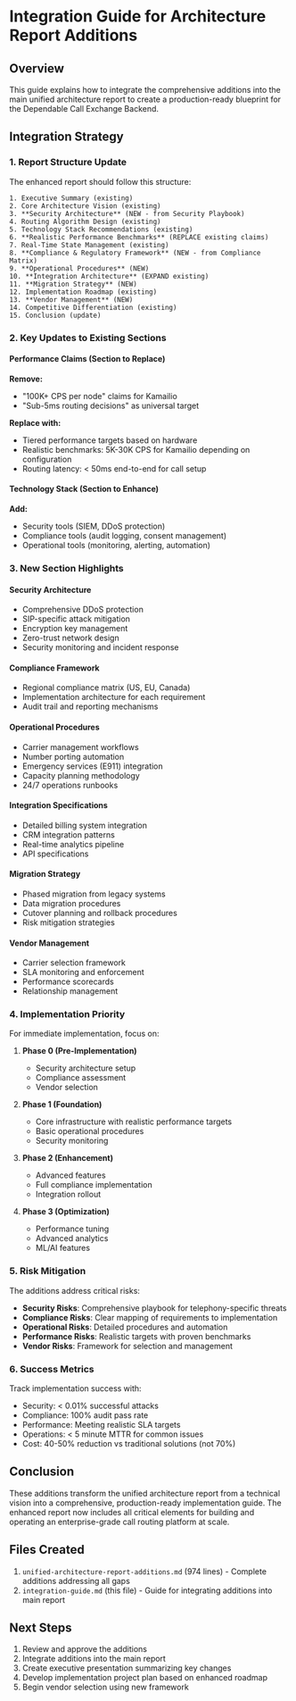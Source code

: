 # Integration Guide for Architecture Report Additions

## Overview

This guide explains how to integrate the comprehensive additions into the main unified architecture report to create a production-ready blueprint for the Dependable Call Exchange Backend.

## Integration Strategy

### 1. Report Structure Update

The enhanced report should follow this structure:

```
1. Executive Summary (existing)
2. Core Architecture Vision (existing)
3. **Security Architecture** (NEW - from Security Playbook)
4. Routing Algorithm Design (existing)
5. Technology Stack Recommendations (existing)
6. **Realistic Performance Benchmarks** (REPLACE existing claims)
7. Real-Time State Management (existing)
8. **Compliance & Regulatory Framework** (NEW - from Compliance Matrix)
9. **Operational Procedures** (NEW)
10. **Integration Architecture** (EXPAND existing)
11. **Migration Strategy** (NEW)
12. Implementation Roadmap (existing)
13. **Vendor Management** (NEW)
14. Competitive Differentiation (existing)
15. Conclusion (update)
```

### 2. Key Updates to Existing Sections

#### Performance Claims (Section to Replace)

**Remove:**
- "100K+ CPS per node" claims for Kamailio
- "Sub-5ms routing decisions" as universal target

**Replace with:**
- Tiered performance targets based on hardware
- Realistic benchmarks: 5K-30K CPS for Kamailio depending on configuration
- Routing latency: < 50ms end-to-end for call setup

#### Technology Stack (Section to Enhance)

**Add:**
- Security tools (SIEM, DDoS protection)
- Compliance tools (audit logging, consent management)
- Operational tools (monitoring, alerting, automation)

### 3. New Section Highlights

#### Security Architecture
- Comprehensive DDoS protection
- SIP-specific attack mitigation
- Encryption key management
- Zero-trust network design
- Security monitoring and incident response

#### Compliance Framework
- Regional compliance matrix (US, EU, Canada)
- Implementation architecture for each requirement
- Audit trail and reporting mechanisms

#### Operational Procedures
- Carrier management workflows
- Number porting automation
- Emergency services (E911) integration
- Capacity planning methodology
- 24/7 operations runbooks

#### Integration Specifications
- Detailed billing system integration
- CRM integration patterns
- Real-time analytics pipeline
- API specifications

#### Migration Strategy
- Phased migration from legacy systems
- Data migration procedures
- Cutover planning and rollback procedures
- Risk mitigation strategies

#### Vendor Management
- Carrier selection framework
- SLA monitoring and enforcement
- Performance scorecards
- Relationship management

### 4. Implementation Priority

For immediate implementation, focus on:

1. **Phase 0 (Pre-Implementation)**
   - Security architecture setup
   - Compliance assessment
   - Vendor selection

2. **Phase 1 (Foundation)**
   - Core infrastructure with realistic performance targets
   - Basic operational procedures
   - Security monitoring

3. **Phase 2 (Enhancement)**
   - Advanced features
   - Full compliance implementation
   - Integration rollout

4. **Phase 3 (Optimization)**
   - Performance tuning
   - Advanced analytics
   - ML/AI features

### 5. Risk Mitigation

The additions address critical risks:

- **Security Risks**: Comprehensive playbook for telephony-specific threats
- **Compliance Risks**: Clear mapping of requirements to implementation
- **Operational Risks**: Detailed procedures and automation
- **Performance Risks**: Realistic targets with proven benchmarks
- **Vendor Risks**: Framework for selection and management

### 6. Success Metrics

Track implementation success with:

- Security: < 0.01% successful attacks
- Compliance: 100% audit pass rate
- Performance: Meeting realistic SLA targets
- Operations: < 5 minute MTTR for common issues
- Cost: 40-50% reduction vs traditional solutions (not 70%)

## Conclusion

These additions transform the unified architecture report from a technical vision into a comprehensive, production-ready implementation guide. The enhanced report now includes all critical elements for building and operating an enterprise-grade call routing platform at scale.

## Files Created

1. `unified-architecture-report-additions.md` (974 lines) - Complete additions addressing all gaps
2. `integration-guide.md` (this file) - Guide for integrating additions into main report

## Next Steps

1. Review and approve the additions
2. Integrate additions into the main report
3. Create executive presentation summarizing key changes
4. Develop implementation project plan based on enhanced roadmap
5. Begin vendor selection using new framework

